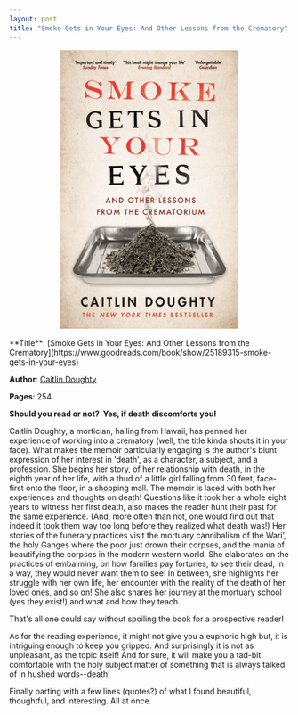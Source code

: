 ```yaml
---
layout: post
title: "Smoke Gets in Your Eyes: And Other Lessons from the Crematory"
---
```

<p align="center"> 
<img src="/images/smoke.jpg" width="320" height="500" alt="hbd">
</p>
**Title**: [Smoke Gets in Your Eyes: And Other Lessons from the Crematory](https://www.goodreads.com/book/show/25189315-smoke-gets-in-your-eyes)

**Author**: [Caitlin Doughty](https://en.wikipedia.org/wiki/Caitlin_Doughty)

**Pages**: 254

**Should you read or not?  Yes, if death discomforts you!**

Caitlin Doughty, a mortician, hailing from Hawaii, has penned her experience of working into a crematory (well, the title kinda shouts it in your face). What makes the memoir particularly engaging is the author's blunt expression of her interest in 'death', as a character, a subject, and a profession. She begins her story, of her relationship with death, in the eighth year of her life, with a thud of a little girl falling from 30 feet, face-first onto the floor, in a shopping mall. The memoir is laced with both her experiences and thoughts on death! Questions like it took her a whole eight years to witness her first death, also makes the reader hunt their past for the same experience. (And, more often than not, one would find out that indeed it took them way too long before they realized what death was!) Her stories of the funerary practices visit the mortuary cannibalism of the Wariʼ, the holy Ganges where the poor just drown their corpses, and the mania of beautifying the corpses in the modern western world. She elaborates on the practices of embalming, on how families pay fortunes, to see their dead, in a way, they would never want them to see! In between, she highlights her struggle with her own life, her encounter with the reality of the death of her loved ones, and so on! She also shares her journey at the mortuary school (yes they exist!) and what and how they teach.

That's all one could say without spoiling the book for a prospective reader!

As for the reading experience, it might not give you a euphoric high but, it is intriguing enough to keep you gripped. And surprisingly it is not as unpleasant, as the topic itself! And for sure, it will make you a tad-bit comfortable with the holy subject matter of something that is always talked of in hushed words--death!

Finally parting with a few lines (quotes?) of what I found beautiful, thoughtful, and interesting. All at once.
